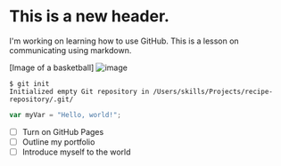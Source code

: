 # This is a new header.

I'm working on learning how to use GitHub. This is a lesson on communicating using markdown.

[Image of a basketball] ![image](https://github.com/user-attachments/assets/19d6ce4a-daf6-455b-abfd-6bf1601c3838)

```
$ git init
Initialized empty Git repository in /Users/skills/Projects/recipe-repository/.git/
```

``` javascript
var myVar = "Hello, world!";
```
- [ ] Turn on GitHub Pages
- [ ] Outline my portfolio
- [ ] Introduce myself to the world
